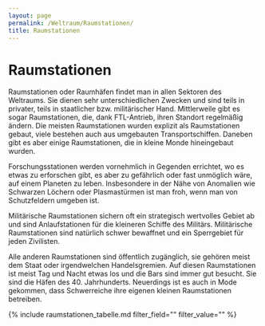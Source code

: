```yaml
---
layout: page
permalink: /Weltraum/Raumstationen/
title: Raumstationen
---
```


# Raumstationen

Raumstationen oder Raumhäfen findet man in allen Sektoren des Weltraums. Sie dienen sehr unterschiedlichen Zwecken und sind teils in privater, teils in staatlicher bzw. militärischer Hand. Mittlerweile gibt es sogar Raumstationen, die, dank FTL-Antrieb, ihren Standort regelmäßig ändern. Die meisten Raumstationen wurden explizit als Raumstationen gebaut, viele bestehen auch aus umgebauten Transportschiffen. Daneben gibt es aber einige Raumstationen, die in kleine Monde hineingebaut wurden.

Forschungsstationen werden vornehmlich in Gegenden errichtet, wo es etwas zu erforschen gibt, es aber zu gefährlich oder fast unmöglich wäre, auf einem Planeten zu leben. Insbesondere in der Nähe von Anomalien wie Schwarzen Löchern oder Plasmastürmen ist man froh, wenn man von Schutzfeldern umgeben ist.

Militärische Raumstationen sichern oft ein strategisch wertvolles Gebiet ab und sind Anlaufstationen für die kleineren Schiffe des Militärs. Militärische Raumstationen sind natürlich schwer bewaffnet und ein Sperrgebiet für jeden Zivilisten.

Alle anderen Raumstationen sind öffentlich zugänglich, sie gehören meist dem Staat oder irgendwelchen Handelsgremien. Auf diesen Raumstationen ist meist Tag und Nacht etwas los und die Bars sind immer gut besucht. Sie sind die Häfen des 40. Jahrhunderts. Neuerdings ist es auch in Mode gekommen, dass Schwerreiche ihre eigenen kleinen Raumstationen betreiben.

{% include raumstationen_tabelle.md filter_field="" filter_value="" %}
